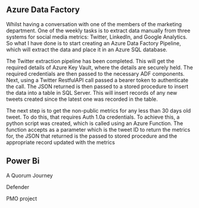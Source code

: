 ## Azure Data Factory

Whilst having a conversation with one of the members of the marketing department.  One of the weekly tasks is to extract data manually from three systems for social media metrics: Twitter, LinkedIn, and Google Analytics.  So what I have done is to start creating an Azure Data Factory Pipeline, which will extract the data and place it in an Azure SQL database.

The Twitter extraction pipeline has been completed. This will get the required details of Azure Key Vault, where the details are securely held.  The required credentials are then passed to the necessary ADF components. Next, using a Twitter RestfulAPI call passed a bearer token to authenticate the call.  The JSON returned is then passed to a stored procedure to insert the data into a table in SQL Server.  This will insert records of any new tweets created since the latest one was recorded in the table.

The next step is to get the non-public metrics for any less than 30 days old tweet.  To do this, that requires Auth 1.0a credentials.  To achieve this, a python script was created, which is called using an Azure Function.  The function accepts as a parameter which is the tweet ID to return the metrics for, the JSON that returned is the passed to stored procedure and the appropriate record updated with the metrics

## Power Bi 

A Quorum Journey

Defender

PMO project